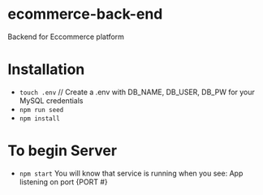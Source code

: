 # ecommerce-back-end
Backend for Eccommerce platform

# Installation
* `touch .env` // Create a .env with DB_NAME, DB_USER, DB_PW for your MySQL credentials
* `npm run seed`
* `npm install`

# To begin Server
* `npm start`
You will know that service is running when you see: App listening on port {PORT #}
